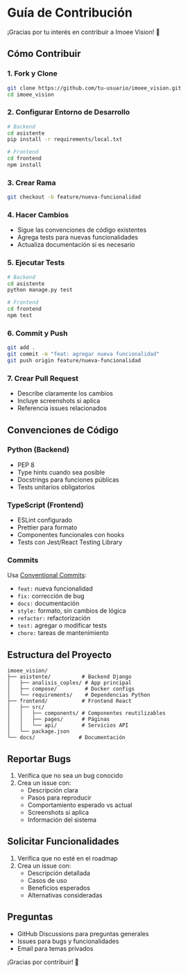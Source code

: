 # Guía de Contribución

¡Gracias por tu interés en contribuir a Imoee Vision! 🚀

## Cómo Contribuir

### 1. Fork y Clone
```bash
git clone https://github.com/tu-usuario/imoee_vision.git
cd imoee_vision
```

### 2. Configurar Entorno de Desarrollo
```bash
# Backend
cd asistente
pip install -r requirements/local.txt

# Frontend
cd frontend
npm install
```

### 3. Crear Rama
```bash
git checkout -b feature/nueva-funcionalidad
```

### 4. Hacer Cambios
- Sigue las convenciones de código existentes
- Agrega tests para nuevas funcionalidades
- Actualiza documentación si es necesario

### 5. Ejecutar Tests
```bash
# Backend
cd asistente
python manage.py test

# Frontend
cd frontend
npm test
```

### 6. Commit y Push
```bash
git add .
git commit -m "feat: agregar nueva funcionalidad"
git push origin feature/nueva-funcionalidad
```

### 7. Crear Pull Request
- Describe claramente los cambios
- Incluye screenshots si aplica
- Referencia issues relacionados

## Convenciones de Código

### Python (Backend)
- PEP 8
- Type hints cuando sea posible
- Docstrings para funciones públicas
- Tests unitarios obligatorios

### TypeScript (Frontend)
- ESLint configurado
- Prettier para formato
- Componentes funcionales con hooks
- Tests con Jest/React Testing Library

### Commits
Usa [Conventional Commits](https://www.conventionalcommits.org/):
- `feat:` nueva funcionalidad
- `fix:` corrección de bug
- `docs:` documentación
- `style:` formato, sin cambios de lógica
- `refactor:` refactorización
- `test:` agregar o modificar tests
- `chore:` tareas de mantenimiento

## Estructura del Proyecto

```
imoee_vision/
├── asistente/          # Backend Django
│   ├── analisis_coples/ # App principal
│   ├── compose/         # Docker configs
│   └── requirements/    # Dependencias Python
├── frontend/           # Frontend React
│   ├── src/
│   │   ├── components/ # Componentes reutilizables
│   │   ├── pages/      # Páginas
│   │   └── api/        # Servicios API
│   └── package.json
└── docs/              # Documentación
```

## Reportar Bugs

1. Verifica que no sea un bug conocido
2. Crea un issue con:
   - Descripción clara
   - Pasos para reproducir
   - Comportamiento esperado vs actual
   - Screenshots si aplica
   - Información del sistema

## Solicitar Funcionalidades

1. Verifica que no esté en el roadmap
2. Crea un issue con:
   - Descripción detallada
   - Casos de uso
   - Beneficios esperados
   - Alternativas consideradas

## Preguntas

- GitHub Discussions para preguntas generales
- Issues para bugs y funcionalidades
- Email para temas privados

¡Gracias por contribuir! 🙏
